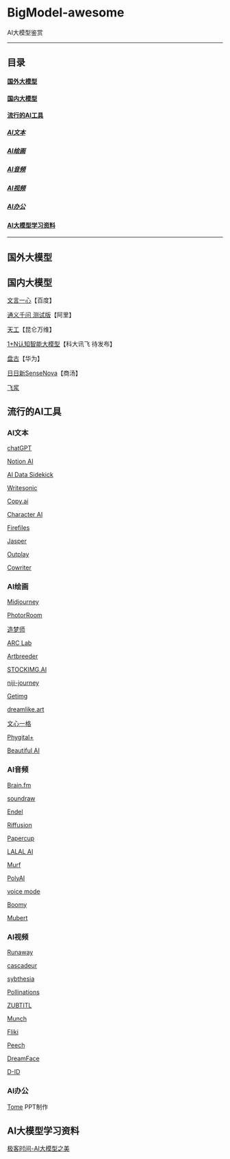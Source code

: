# BigModel-awesome
AI大模型鉴赏

------------------------------------------------------

## 目录

#### <a href="#国外大模型"> 国外大模型</a>

#### <a href="#国内大模型"> 国内大模型</a>

#### <a href="#流行的AI工具"> 流行的AI工具</a>

##### <a href="#AI文本"> AI文本</a>

##### <a href="#AI绘画"> AI绘画</a>

##### <a href="#AI音频"> AI音频</a>

##### <a href="#AI视频"> AI视频</a>

##### <a href="#AI办公"> AI办公</a>

#### <a href="#AI大模型学习资料"> AI大模型学习资料</a>

------------------------------------------------------

<a href="#国外大模型"></a>
## 国外大模型

<a href="#国内大模型"></a>
## 国内大模型

[文言一心](https://yiyan.baidu.com/)【百度】

[通义千问 测试版](https://tongyi.aliyun.com/)【阿里】

[天工](https://tiangong.kunlun.com/)【昆仑万维】

[1+N认知智能大模型]()【科大讯飞 待发布】

[盘古](https://www.rcrai.com/pangu)【华为】

[日日新SenseNova]()【商汤】

[飞浆](https://www.paddlepaddle.org.cn/)

<a href="#流行的AI工具"></a>
## 流行的AI工具 

<a href="#AI文本"></a>
### AI文本

[chatGPT](https://openai.com/blog/chatgpt)

[Notion AI](https://www.notion.so/product/ai)

[AI Data Sidekick](https://futuretools.link/sidekick)

[Writesonic](https://writesonic.com/)

[Copy.ai](https://www.copy.ai/)

[Character AI](https://beta.character.ai/)

[Firefiles](https://fireflies.ai/)

[Jasper](https://www.jasper.ai/)

[Outplay](https://outplayhq.com/)

[Cowriter](https://quillbot.com/)

<a href="#AI绘画"></a>
### AI绘画

[Midjourney]()

[PhotorRoom]()

[造梦师]()

[ARC Lab]()

[Artbreeder]()

[STOCKIMG.AI]()

[niji-journey]()

[Getimg]()

[dreamlike.art]()

[文心一格](https://yige.baidu.com/)

[Phygital+]()

[Beautiful AI]()

<a href="#AI音频"></a>
### AI音频

[Brain.fm]()

[soundraw]()

[Endel]()

[Riffusion]()

[Papercup]()

[LALAL AI]()

[Murf]()

[PolyAI]()

[voice mode]()

[Boomy]()

[Mubert]()

<a href="#AI视频"></a>
### AI视频

[Runaway]()

[cascadeur]()

[sybthesia]()

[Pollinations]()

[ZUBTITL]()

[Munch]()

[Fliki]()

[Peech]()

[DreamFace]()

[D-ID]()

<a href="#AI办公"></a>
### AI办公

[Tome](https://beta.tome.app/) PPT制作

<a href="#AI大模型学习资料"></a>
## AI大模型学习资料

[极客时间-AI大模型之美]()
